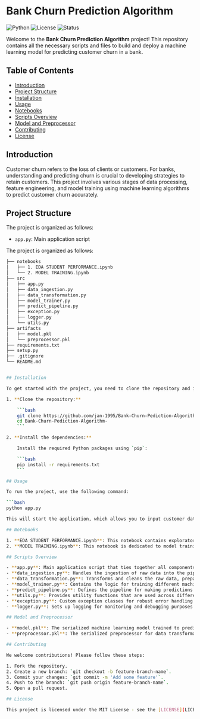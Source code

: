 # Bank Churn Prediction Algorithm

![Python](https://img.shields.io/badge/Python-3.x-blue.svg)
![License](https://img.shields.io/badge/License-MIT-green.svg)
![Status](https://img.shields.io/badge/Status-Completed-brightgreen.svg)

Welcome to the **Bank Churn Prediction Algorithm** project! This repository contains all the necessary scripts and files to build and deploy a machine learning model for predicting customer churn in a bank.

## Table of Contents

- [Introduction](#introduction)
- [Project Structure](#project-structure)
- [Installation](#installation)
- [Usage](#usage)
- [Notebooks](#notebooks)
- [Scripts Overview](#scripts-overview)
- [Model and Preprocessor](#model-and-preprocessor)
- [Contributing](#contributing)
- [License](#license)

## Introduction

Customer churn refers to the loss of clients or customers. For banks, understanding and predicting churn is crucial to developing strategies to retain customers. This project involves various stages of data processing, feature engineering, and model training using machine learning algorithms to predict customer churn accurately.

## Project Structure

The project is organized as follows:

- `app.py`: Main application script

The project is organized as follows:

```bash
├── notebooks
│   ├── 1. EDA STUDENT PERFORMANCE.ipynb
│   └── 2. MODEL TRAINING.ipynb
├── src
│   ├── app.py
│   ├── data_ingestion.py
│   ├── data_transformation.py
│   ├── model_trainer.py
│   ├── predict_pipeline.py
│   ├── exception.py
│   ├── logger.py
│   └── utils.py
├── artifacts
│   ├── model.pkl
│   └── preprocessor.pkl
├── requirements.txt
├── setup.py
├── .gitignore
└── README.md


## Installation

To get started with the project, you need to clone the repository and install the necessary Python packages. Follow these steps:

1. **Clone the repository:**

    ```bash
    git clone https://github.com/jan-1995/Bank-Churn-Pediction-Algorithm-.git
    cd Bank-Churn-Pediction-Algorithm-
    ```

2. **Install the dependencies:**

    Install the required Python packages using `pip`:

    ```bash
    pip install -r requirements.txt
    ```

## Usage

To run the project, use the following command:

```bash
python app.py

This will start the application, which allows you to input customer data and get predictions on whether a customer is likely to churn.

## Notebooks

1. **EDA STUDENT PERFORMANCE.ipynb**: This notebook contains exploratory data analysis (EDA) and insights on the dataset.
2. **MODEL TRAINING.ipynb**: This notebook is dedicated to model training, feature engineering, and model evaluation.

## Scripts Overview

- **app.py**: Main application script that ties together all components to run the churn prediction.
- **data_ingestion.py**: Handles the ingestion of raw data into the pipeline.
- **data_transformation.py**: Transforms and cleans the raw data, preparing it for model training.
- **model_trainer.py**: Contains the logic for training different machine learning models.
- **predict_pipeline.py**: Defines the pipeline for making predictions using the trained model.
- **utils.py**: Provides utility functions that are used across different scripts.
- **exception.py**: Custom exception classes for robust error handling.
- **logger.py**: Sets up logging for monitoring and debugging purposes.

## Model and Preprocessor

- **model.pkl**: The serialized machine learning model trained to predict churn.
- **preprocessor.pkl**: The serialized preprocessor for data transformation and feature engineering.

## Contributing

We welcome contributions! Please follow these steps:

1. Fork the repository.
2. Create a new branch: `git checkout -b feature-branch-name`.
3. Commit your changes: `git commit -m 'Add some feature'`.
4. Push to the branch: `git push origin feature-branch-name`.
5. Open a pull request.

## License

This project is licensed under the MIT License - see the [LICENSE](LICENSE) file for details.




